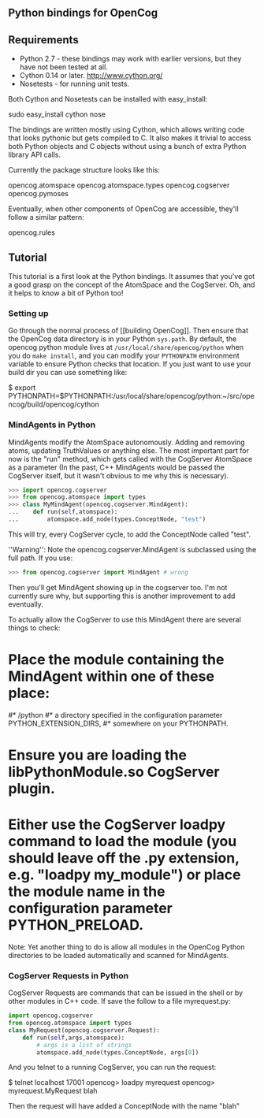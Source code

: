 Python bindings for OpenCog
---------------------------

## Requirements ##

* Python 2.7 - these bindings may work with earlier versions, but they have not been tested at all.
* Cython 0.14 or later. http://www.cython.org/
* Nosetests - for running unit tests.

Both Cython and Nosetests can be installed with easy_install:

 sudo easy_install cython nose

The bindings are written mostly using Cython, which allows writing
code that looks pythonic but gets compiled to C.  It also makes it
trivial to access both Python objects and C objects without using a
bunch of extra Python library API calls.

Currently the package structure looks like this:

 opencog.atomspace
 opencog.atomspace.types
 opencog.cogserver
 opencog.pymoses

Eventually, when other components of OpenCog are accessible, they'll
follow a similar pattern:

 opencog.rules

## Tutorial ##

This tutorial is a first look at the Python bindings. It assumes that
you've got a good grasp on the concept of the AtomSpace and the
CogServer. Oh, and it helps to know a bit of Python too!

### Setting up ###

Go through the normal process of [[building OpenCog]]. Then ensure that
the OpenCog data directory is in your Python `sys.path`. By
default, the opencog python module lives at
`/usr/local/share/opencog/python` when you do
`make install`, and you can modify your `PYTHONPATH`
environment variable to ensure Python checks that location. If you
just want to use your build dir you can use something like:

 $ export PYTHONPATH=$PYTHONPATH:/usr/local/share/opencog/python:~/src/opencog/build/opencog/cython

### MindAgents in Python ###

MindAgents modify the AtomSpace autonomously. Adding and removing atoms,
updating TruthValues or anything else. The most important part for now is
the "run" method, which gets called with the CogServer AtomSpace as a parameter
(In the past, C++ MindAgents would be passed the CogServer itself, but it
wasn't obvious to me why this is necessary).

```python
>>> import opencog.cogserver
>>> from opencog.atomspace import types
>>> class MyMindAgent(opencog.cogserver.MindAgent):
...    def run(self,atomspace):
...        atomspace.add_node(types.ConceptNode, "test")
```

This will try, every CogServer cycle, to add the ConceptNode called "test".

''Warning'': Note the opencog.cogserver.MindAgent is subclassed using the full
path. If you use:

```python
>>> from opencog.cogserver import MindAgent # wrong
```

Then you'll get MindAgent showing up in the cogserver too. I'm not currently
sure why, but supporting this is another improvement to add eventually.

To actually allow the CogServer to use this MindAgent there are several things to check:

# Place the module containing the MindAgent within one of these place:
#* <your OpenCog data directory>/python
#* a directory specified in the configuration parameter PYTHON_EXTENSION_DIRS,
#* somewhere on your PYTHONPATH.
# Ensure you are loading the libPythonModule.so CogServer plugin.
# Either use the CogServer loadpy command to load the module (you should leave off the .py extension, e.g. "loadpy my_module") or place the module name in  the configuration parameter PYTHON_PRELOAD.

Note: Yet another thing to do is allow all modules in the OpenCog Python
directories to be loaded automatically and scanned for MindAgents.

### CogServer Requests in Python ###

CogServer Requests are commands that can be issued in the shell or by other
modules in C++ code. If save the follow to a file myrequest.py:

```python
import opencog.cogserver
from opencog.atomspace import types
class MyRequest(opencog.cogserver.Request):
    def run(self,args,atomspace):
        # args is a list of strings
        atomspace.add_node(types.ConceptNode, args[0])
```

And you telnet to a running CogServer, you can run the request:

 $ telnet localhost 17001
 opencog> loadpy myrequest
 opencog> myrequest.MyRequest blah

Then the request will have added a ConceptNode with the name "blah"

